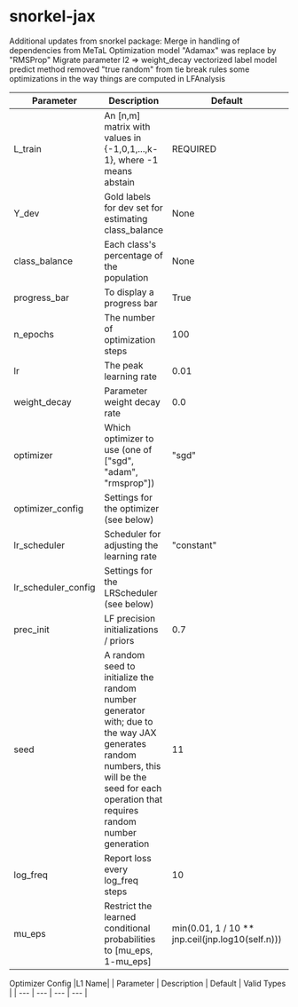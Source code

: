 # snorkel-jax
Additional updates from snorkel package:
Merge in handling of dependencies from MeTaL
Optimization model "Adamax" was replace by "RMSProp"
Migrate parameter l2 => weight_decay
vectorized label model predict method
removed "true random" from tie break rules
some optimizations in the way things are computed in LFAnalysis

| Parameter | Description | Default | Valid Types |
| --- | --- | --- | --- |
| L_train | An [n,m] matrix with values in {-1,0,1,...,k-1}, where -1 means abstain | REQUIRED | jax.numpy.array |
| Y_dev | Gold labels for dev set for estimating class_balance | None | jax.numpy.array |
| class_balance | Each class's percentage of the population | None | jax.numpy.array |
| progress_bar | To display a progress bar | True | bool |
| n_epochs | The number of optimization steps | 100 | int |
| lr | The peak learning rate | 0.01 | float |
| weight_decay | Parameter weight decay rate | 0.0 | float |
| optimizer | Which optimizer to use (one of ["sgd", "adam", "rmsprop"]) | "sgd" | str |
| optimizer_config | Settings for the optimizer (see below) | | dict |
| lr_scheduler | Scheduler for adjusting the learning rate | "constant" | str |
| lr_scheduler_config | Settings for the LRScheduler (see below) | | dict |
| prec_init | LF precision initializations / priors | 0.7 | float, list |
| seed | A random seed to initialize the random number generator with; due to the way JAX generates random numbers, this will be the seed for each operation that requires random number generation | 11 | int |
| log_freq | Report loss every log_freq steps | 10 | int |
| mu_eps | Restrict the learned conditional probabilities to [mu_eps, 1-mu_eps] | min(0.01, 1 / 10 ** jnp.ceil(jnp.log10(self.n))) | float |

Optimizer Config
|<td rowspan=4>L1 Name</td>|
| Parameter | Description | Default | Valid Types |
| --- | --- | --- | --- |